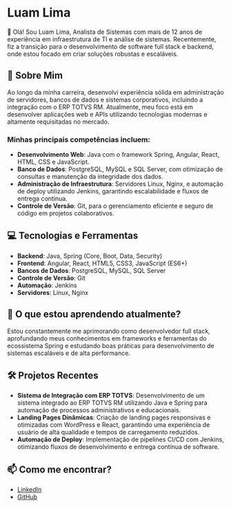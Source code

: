 # Luam Lima

👋 Olá! Sou Luam Lima, Analista de Sistemas com mais de 12 anos de experiência em infraestrutura de TI e análise de sistemas. Recentemente, fiz a transição para o desenvolvimento de software full stack e backend, onde estou focado em criar soluções robustas e escaláveis.

## 🚀 Sobre Mim

Ao longo da minha carreira, desenvolvi experiência sólida em administração de servidores, bancos de dados e sistemas corporativos, incluindo a integração com o ERP TOTVS RM. Atualmente, meu foco está em desenvolver aplicações web e APIs utilizando tecnologias modernas e altamente requisitadas no mercado.

### Minhas principais competências incluem:

- **Desenvolvimento Web**: Java com o framework Spring, Angular, React, HTML, CSS e JavaScript.
- **Banco de Dados**: PostgreSQL, MySQL e SQL Server, com otimização de consultas e manutenção da integridade dos dados.
- **Administração de Infraestrutura**: Servidores Linux, Nginx, e automação de deploy utilizando Jenkins, garantindo escalabilidade e fluxos de entrega contínua.
- **Controle de Versão**: Git, para o gerenciamento eficiente e seguro de código em projetos colaborativos.

## 💻 Tecnologias e Ferramentas

- **Backend**: Java, Spring (Core, Boot, Data, Security)
- **Frontend**: Angular, React, HTML5, CSS3, JavaScript (ES6+)
- **Bancos de Dados**: PostgreSQL, MySQL, SQL Server
- **Controle de Versão**: Git
- **Automação**: Jenkins
- **Servidores**: Linux, Nginx

## 🌱 O que estou aprendendo atualmente?

Estou constantemente me aprimorando como desenvolvedor full stack, aprofundando meus conhecimentos em frameworks e ferramentas do ecossistema Spring e estudando boas práticas para desenvolvimento de sistemas escaláveis e de alta performance.

## 🛠️ Projetos Recentes

- **Sistema de Integração com ERP TOTVS**: Desenvolvimento de um sistema integrado ao ERP TOTVS RM utilizando Java e Spring para automação de processos administrativos e educacionais.
- **Landing Pages Dinâmicas**: Criação de landing pages responsivas e otimizadas com WordPress e React, garantindo uma experiência de usuário de alta qualidade e tempos de carregamento reduzidos.
- **Automação de Deploy**: Implementação de pipelines CI/CD com Jenkins, otimizando fluxos de desenvolvimento e entrega contínua de software.

## 📫 Como me encontrar?

- [LinkedIn](https://www.linkedin.com/in/luam-lima/)
- [GitHub](https://github.com/luamlima)
